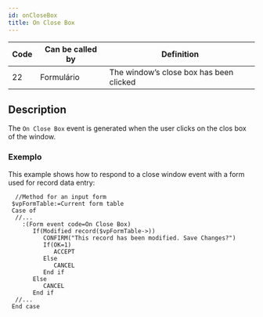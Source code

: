 ```yaml
---
id: onCloseBox
title: On Close Box
---
```


| Code | Can be called by | Definition                              |
| ---- | ---------------- | --------------------------------------- |
| 22   | Formulário       | The window’s close box has been clicked |


## Description

The `On Close Box` event is generated when the user clicks on the clos box of the window.

### Exemplo

This example shows how to respond to a close window event with a form used for record data entry:

```4d
  //Method for an input form
 $vpFormTable:=Current form table
 Case of
  //...
    :(Form event code=On Close Box)
       If(Modified record($vpFormTable->))
          CONFIRM("This record has been modified. Save Changes?")
          If(OK=1)
             ACCEPT
          Else
             CANCEL
          End if
       Else
          CANCEL
       End if
  //...
 End case
```